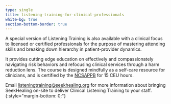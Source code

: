 ```yaml
---
type: single
title: listening-training-for-clinical-professionals
white-bg: true
section-bottom-border: true
---
```


A special version of Listening Training is also available with a clinical focus to licensed or certified professionals for the purpose of mastering attending skills and breaking down hierarchy in patient-provider dynamics.

It provides cutting edge education on effectively and compassionately navigating risk behaviors and refocusing clinical services through a harm reduction lens. The course is designed mindfully as a self-care resource for clinicians, and is certified by the [NCSAPPB](https://www.ncsappb.org/) for 15 CEU hours.

Email [listeningtraining@seekhealing.org](mailto:listeningtraining@seekhealing.org) for more information about bringing SeekHealing on-site to deliver Clinical Listening Training to your staff.
{:style="margin-bottom: 0;"}

